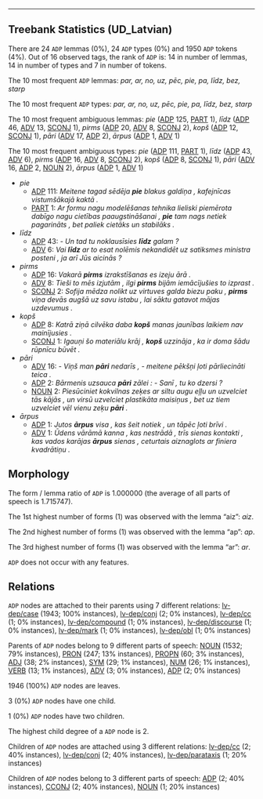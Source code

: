 

--------------------------------------------------------------------------------

## Treebank Statistics (UD_Latvian)

There are 24 `ADP` lemmas (0%), 24 `ADP` types (0%) and 1950 `ADP` tokens (4%).
Out of 16 observed tags, the rank of `ADP` is: 14 in number of lemmas, 14 in number of types and 7 in number of tokens.

The 10 most frequent `ADP` lemmas: <em>par, ar, no, uz, pēc, pie, pa, līdz, bez, starp</em>

The 10 most frequent `ADP` types:  <em>par, ar, no, uz, pēc, pie, pa, līdz, bez, starp</em>

The 10 most frequent ambiguous lemmas: <em>pie</em> ([ADP]() 125, [PART]() 1), <em>līdz</em> ([ADP]() 46, [ADV]() 13, [SCONJ]() 1), <em>pirms</em> ([ADP]() 20, [ADV]() 8, [SCONJ]() 2), <em>kopš</em> ([ADP]() 12, [SCONJ]() 1), <em>pāri</em> ([ADV]() 17, [ADP]() 2), <em>ārpus</em> ([ADP]() 1, [ADV]() 1)

The 10 most frequent ambiguous types:  <em>pie</em> ([ADP]() 111, [PART]() 1), <em>līdz</em> ([ADP]() 43, [ADV]() 6), <em>pirms</em> ([ADP]() 16, [ADV]() 8, [SCONJ]() 2), <em>kopš</em> ([ADP]() 8, [SCONJ]() 1), <em>pāri</em> ([ADV]() 16, [ADP]() 2, [NOUN]() 2), <em>ārpus</em> ([ADP]() 1, [ADV]() 1)


* <em>pie</em>
  * [ADP]() 111: <em>Meitene tagad sēdēja <b>pie</b> blakus galdiņa , kafejnīcas vistumšākajā kaktā .</em>
  * [PART]() 1: <em>Ar formu nagu modelēšanas tehnika lieliski piemērota dabīgo nagu cietības paaugstināšanai , <b>pie</b> tam nags netiek pagarināts , bet paliek cietāks un stabilāks .</em>
* <em>līdz</em>
  * [ADP]() 43: <em>- Un tad tu noklausīsies <b>līdz</b> galam ?</em>
  * [ADV]() 6: <em>Vai <b>līdz</b> ar to esat nolēmis nekandidēt uz satiksmes ministra posteni , ja arī Jūs aicinās ?</em>
* <em>pirms</em>
  * [ADP]() 16: <em>Vakarā <b>pirms</b> izrakstīšanas es izeju ārā .</em>
  * [ADV]() 8: <em>Tieši to mēs izjutām , ilgi <b>pirms</b> bijām iemācījušies to izprast .</em>
  * [SCONJ]() 2: <em>Sofija mēdza nolikt uz virtuves galda biezu paku , <b>pirms</b> viņa devās augšā uz savu istabu , lai sāktu gatavot mājas uzdevumus .</em>
* <em>kopš</em>
  * [ADP]() 8: <em>Katrā ziņā cilvēka daba <b>kopš</b> manas jaunības laikiem nav mainījusies .</em>
  * [SCONJ]() 1: <em>Igauņi šo materiālu krāj , <b>kopš</b> uzzināja , ka ir doma šādu rūpnīcu būvēt .</em>
* <em>pāri</em>
  * [ADV]() 16: <em>- Viņš man <b>pāri</b> nedarīs , - meitene pēkšņi ļoti pārliecināti teica .</em>
  * [ADP]() 2: <em>Bārmenis uzsauca <b>pāri</b> zālei : - Sanī , tu ko dzersi ?</em>
  * [NOUN]() 2: <em>Piesūciniet kokvilnas zeķes ar siltu augu eļļu un uzvelciet tās kājās , un virsū uzvelciet plastikāta maisiņus , bet uz tiem uzvelciet vēl vienu zeķu <b>pāri</b> .</em>
* <em>ārpus</em>
  * [ADP]() 1: <em>Jutos <b>ārpus</b> visa , kas šeit notiek , un tāpēc ļoti brīvi .</em>
  * [ADV]() 1: <em>Ūdens vārāmā kanna , kas nestrādā , trīs sienas kontakti , kas vados karājas <b>ārpus</b> sienas , ceturtais aiznaglots ar finiera kvadrātiņu .</em>

## Morphology

The form / lemma ratio of `ADP` is 1.000000 (the average of all parts of speech is 1.715747).

The 1st highest number of forms (1) was observed with the lemma “aiz”: <em>aiz</em>.

The 2nd highest number of forms (1) was observed with the lemma “ap”: <em>ap</em>.

The 3rd highest number of forms (1) was observed with the lemma “ar”: <em>ar</em>.

`ADP` does not occur with any features.


## Relations

`ADP` nodes are attached to their parents using 7 different relations: [lv-dep/case]() (1943; 100% instances), [lv-dep/conj]() (2; 0% instances), [lv-dep/cc]() (1; 0% instances), [lv-dep/compound]() (1; 0% instances), [lv-dep/discourse]() (1; 0% instances), [lv-dep/mark]() (1; 0% instances), [lv-dep/obl]() (1; 0% instances)

Parents of `ADP` nodes belong to 9 different parts of speech: [NOUN]() (1532; 79% instances), [PRON]() (247; 13% instances), [PROPN]() (60; 3% instances), [ADJ]() (38; 2% instances), [SYM]() (29; 1% instances), [NUM]() (26; 1% instances), [VERB]() (13; 1% instances), [ADV]() (3; 0% instances), [ADP]() (2; 0% instances)

1946 (100%) `ADP` nodes are leaves.

3 (0%) `ADP` nodes have one child.

1 (0%) `ADP` nodes have two children.

The highest child degree of a `ADP` node is 2.

Children of `ADP` nodes are attached using 3 different relations: [lv-dep/cc]() (2; 40% instances), [lv-dep/conj]() (2; 40% instances), [lv-dep/parataxis]() (1; 20% instances)

Children of `ADP` nodes belong to 3 different parts of speech: [ADP]() (2; 40% instances), [CCONJ]() (2; 40% instances), [NOUN]() (1; 20% instances)

